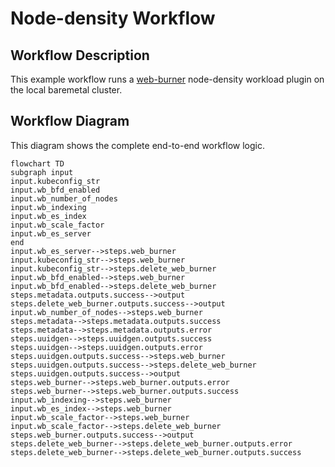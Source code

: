 # Node-density Workflow

## Workflow Description

This example workflow runs a [web-burner](https://github.com/redhat-performance/web-burner) node-density workload plugin on the local baremetal cluster.

## Workflow Diagram
This diagram shows the complete end-to-end workflow logic.


```mermaid
flowchart TD
subgraph input
input.kubeconfig_str
input.wb_bfd_enabled
input.wb_number_of_nodes
input.wb_indexing
input.wb_es_index
input.wb_scale_factor
input.wb_es_server
end
input.wb_es_server-->steps.web_burner
input.kubeconfig_str-->steps.web_burner
input.kubeconfig_str-->steps.delete_web_burner
input.wb_bfd_enabled-->steps.web_burner
input.wb_bfd_enabled-->steps.delete_web_burner
steps.metadata.outputs.success-->output
steps.delete_web_burner.outputs.success-->output
input.wb_number_of_nodes-->steps.web_burner
steps.metadata-->steps.metadata.outputs.success
steps.metadata-->steps.metadata.outputs.error
steps.uuidgen-->steps.uuidgen.outputs.success
steps.uuidgen-->steps.uuidgen.outputs.error
steps.uuidgen.outputs.success-->steps.web_burner
steps.uuidgen.outputs.success-->steps.delete_web_burner
steps.uuidgen.outputs.success-->output
steps.web_burner-->steps.web_burner.outputs.error
steps.web_burner-->steps.web_burner.outputs.success
input.wb_indexing-->steps.web_burner
input.wb_es_index-->steps.web_burner
input.wb_scale_factor-->steps.web_burner
input.wb_scale_factor-->steps.delete_web_burner
steps.web_burner.outputs.success-->output
steps.delete_web_burner-->steps.delete_web_burner.outputs.error
steps.delete_web_burner-->steps.delete_web_burner.outputs.success
```